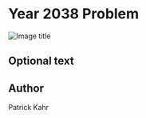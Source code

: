 <!-- BEGIN TITLE -->
# Year 2038 Problem 
<!-- END TITLE -->

<!-- BEGIN BODY -->

<!-- END BODY -->


![Image title](../images/image-NUMBER-NAME_OF_ARTICLE.svg)


## Optional text
<!-- BEGIN OPTIONAL -->
<!-- END OPTIONAL -->



## Author
<!-- BEGIN AUTHOR -->
Patrick Kahr
<!-- END AUTHOR -->
